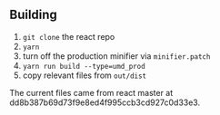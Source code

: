 ## Building

1. `git clone` the react repo
2. `yarn`
3. turn off the production minifier via `minifier.patch`
4. `yarn run build --type=umd_prod`
5. copy relevant files from `out/dist`

The current files came from react master at
dd8b387b69d73f9e8ed4f995ccb3cd927c0d33e3.
